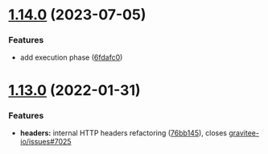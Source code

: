 # [1.14.0](https://github.com/gravitee-io/gravitee-policy-rest-to-soap/compare/1.13.0...1.14.0) (2023-07-05)


### Features

* add execution phase ([6fdafc0](https://github.com/gravitee-io/gravitee-policy-rest-to-soap/commit/6fdafc0ecb2b6e6f254be51ef423dd8153231119))

# [1.13.0](https://github.com/gravitee-io/gravitee-policy-rest-to-soap/compare/1.12.0...1.13.0) (2022-01-31)


### Features

* **headers:** internal HTTP headers refactoring ([76bb145](https://github.com/gravitee-io/gravitee-policy-rest-to-soap/commit/76bb1451005a3410fe87929b6ddabd8acfa67b9c)), closes [gravitee-io/issues#7025](https://github.com/gravitee-io/issues/issues/7025)
